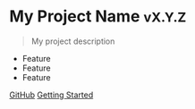 <!-- TODO: Set project title and the description. Delete the small tag if you don't need it. -->
# My Project Name <small>vX.Y.Z</small>
> My project description

<!-- TODO: List zero or more short sentences about the project's benefits/features. -->

- Feature
- Feature
- Feature

[GitHub](https://github.com/USERNAME/REPO_NAME/) <!-- TODO: Use your repo's path.-->
[Getting Started](#my-project-name) <!-- TODO: Use ID of homepage heading i.e. based on H1 of README.md -->
